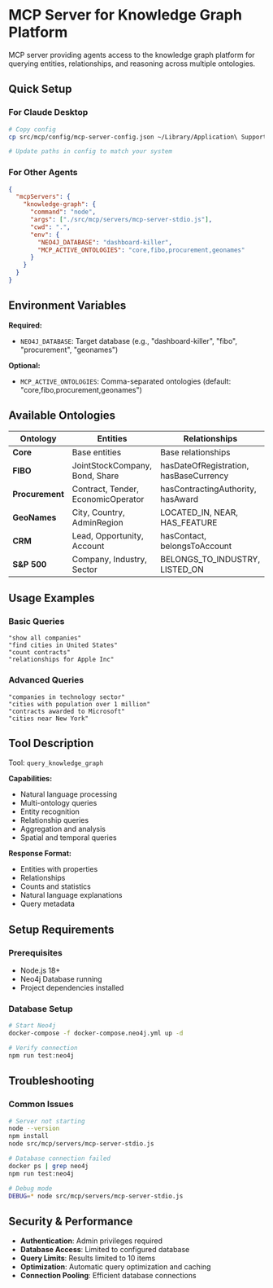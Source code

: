 # MCP Server for Knowledge Graph Platform

MCP server providing agents access to the knowledge graph platform for querying entities, relationships, and reasoning across multiple ontologies.

## Quick Setup

### For Claude Desktop
```bash
# Copy config
cp src/mcp/config/mcp-server-config.json ~/Library/Application\ Support/Claude/claude_desktop_config.json

# Update paths in config to match your system
```

### For Other Agents
```json
{
  "mcpServers": {
    "knowledge-graph": {
      "command": "node",
      "args": ["./src/mcp/servers/mcp-server-stdio.js"],
      "cwd": ".",
      "env": {
        "NEO4J_DATABASE": "dashboard-killer",
        "MCP_ACTIVE_ONTOLOGIES": "core,fibo,procurement,geonames"
      }
    }
  }
}
```

## Environment Variables

**Required:**
- `NEO4J_DATABASE`: Target database (e.g., "dashboard-killer", "fibo", "procurement", "geonames")

**Optional:**
- `MCP_ACTIVE_ONTOLOGIES`: Comma-separated ontologies (default: "core,fibo,procurement,geonames")

## Available Ontologies

| Ontology | Entities | Relationships |
|----------|----------|---------------|
| **Core** | Base entities | Base relationships |
| **FIBO** | JointStockCompany, Bond, Share | hasDateOfRegistration, hasBaseCurrency |
| **Procurement** | Contract, Tender, EconomicOperator | hasContractingAuthority, hasAward |
| **GeoNames** | City, Country, AdminRegion | LOCATED_IN, NEAR, HAS_FEATURE |
| **CRM** | Lead, Opportunity, Account | hasContact, belongsToAccount |
| **S&P 500** | Company, Industry, Sector | BELONGS_TO_INDUSTRY, LISTED_ON |

## Usage Examples

### Basic Queries
```
"show all companies"
"find cities in United States"
"count contracts"
"relationships for Apple Inc"
```

### Advanced Queries
```
"companies in technology sector"
"cities with population over 1 million"
"contracts awarded to Microsoft"
"cities near New York"
```

## Tool Description

Tool: `query_knowledge_graph`

**Capabilities:**
- Natural language processing
- Multi-ontology queries
- Entity recognition
- Relationship queries
- Aggregation and analysis
- Spatial and temporal queries

**Response Format:**
- Entities with properties
- Relationships
- Counts and statistics
- Natural language explanations
- Query metadata

## Setup Requirements

### Prerequisites
- Node.js 18+
- Neo4j Database running
- Project dependencies installed

### Database Setup
```bash
# Start Neo4j
docker-compose -f docker-compose.neo4j.yml up -d

# Verify connection
npm run test:neo4j
```

## Troubleshooting

### Common Issues
```bash
# Server not starting
node --version
npm install
node src/mcp/servers/mcp-server-stdio.js

# Database connection failed
docker ps | grep neo4j
npm run test:neo4j

# Debug mode
DEBUG=* node src/mcp/servers/mcp-server-stdio.js
```

## Security & Performance

- **Authentication**: Admin privileges required
- **Database Access**: Limited to configured database
- **Query Limits**: Results limited to 10 items
- **Optimization**: Automatic query optimization and caching
- **Connection Pooling**: Efficient database connections 